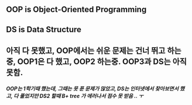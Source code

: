 ## OOP is Object-Oriented Programming

## DS is Data Structure

## 아직 다 못했고, OOP에서는 쉬운 문제는 건너 뛰고 하는중, OOP1은 다 했고, OOP2 하는중. OOP3과 DS는 아직 못함.



##### OOP는 1학기때 했는데, 그때는 못 푼 문제가 많았고, DS는 인터넷에서 찾아보면서 했고, 다 풀었지만 DS2 할때 B+ tree 가 에러나서 점수 못 받음 .. ㅜ
